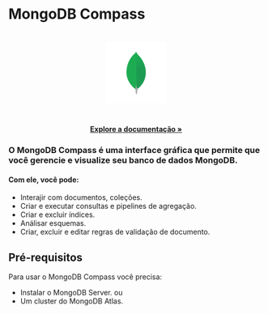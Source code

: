 # MongoDB Compass

<h1 align="center"><img src="mongodb-compass.png" alt="Logo do MongoDB" width="120"></h1>

  <p align="center">
    <br />
    <a href="https://docs.mongodb.com/compass/master"><strong>Explore a documentação »</strong></a>
    <br />
    
   </p>
  
### O MongoDB Compass é uma interface gráfica que permite que você gerencie e visualize seu banco de dados MongoDB.
#### Com ele, você pode:

- Interajir com documentos, coleções.
- Criar e executar consultas e pipelines de agregação.
- Criar e excluir índices.
- Análisar esquemas.
- Criar, excluir e editar regras de validação de documento.

## Pré-requisitos

Para usar o MongoDB Compass você precisa:
- Instalar o MongoDB Server.
ou 
- Um cluster do MongoDB Atlas.
